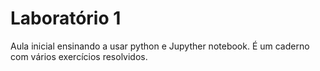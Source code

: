 # Laboratório 1

Aula inicial ensinando a usar python e Jupyther notebook. 
É um caderno com vários exercícios resolvidos.

